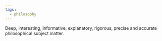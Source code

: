 ```yaml
---
tags:
  - philosophy
---
```

Deep, interesting, informative, explanatory, rigorous, precise and accurate philosophical subject matter.